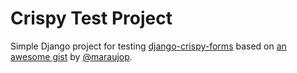 # Crispy Test Project
Simple Django project for testing [django-crispy-forms](https://github.com/maraujop/django-crispy-forms) based on [an awesome gist](https://gist.github.com/maraujop/1838193) by [@maraujop](https://github.com/maraujop).
